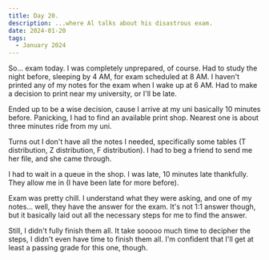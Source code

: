 ```yaml
---
title: Day 20.
description: ...where Al talks about his disastrous exam.
date: 2024-01-20
tags: 
  - January 2024
---
```


So... exam today. I was completely unprepared, of course. Had to study the night before, sleeping by 4 AM, for exam scheduled at 8 AM. I haven't printed any of my notes for the exam when I wake up at 6 AM. Had to make a decision to print near my university, or I'll be late. 

Ended up to be a wise decision, cause I arrive at my uni basically 10 minutes before. Panicking, I had to find an available print shop. Nearest one is about three minutes ride from my uni.

Turns out I don't have all the notes I needed, specifically some tables (T distribution, Z distribution, F distribution). I had to beg a friend to send me her file, and she came through.

I had to wait in a queue in the shop. I was late, 10 minutes late thankfully. They allow me in (I have been late for more before).

Exam was pretty chill. I understand what they were asking, and one of my notes... well, they have the answer for the exam. It's not 1:1 answer though, but it basically laid out all the necessary steps for me to find the answer.

Still, I didn't fully finish them all. It take sooooo much time to decipher the steps, I didn't even have time to finish them all. I'm confident that I'll get at least a passing grade for this one, though.